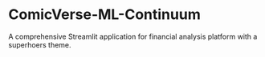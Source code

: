# ComicVerse-ML-Continuum
A comprehensive Streamlit application for financial analysis platform with a superhoers theme.
